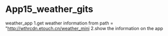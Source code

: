 # App15_weather_gits
weather_app
1.get weather information from 
  path = "http://wthrcdn.etouch.cn/weather_mini
2.show the information on the app 
